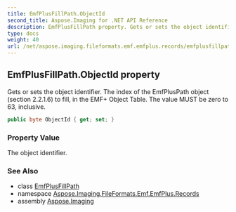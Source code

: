 ```yaml
---
title: EmfPlusFillPath.ObjectId
second_title: Aspose.Imaging for .NET API Reference
description: EmfPlusFillPath property. Gets or sets the object identifier. The index of the EmfPlusPath object section 2.2.1.6 to fill in the EMF Object Table. The value MUST be zero to 63 inclusive
type: docs
weight: 40
url: /net/aspose.imaging.fileformats.emf.emfplus.records/emfplusfillpath/objectid/
---
```

## EmfPlusFillPath.ObjectId property

Gets or sets the object identifier. The index of the EmfPlusPath object (section 2.2.1.6) to fill, in the EMF+ Object Table. The value MUST be zero to 63, inclusive.

```csharp
public byte ObjectId { get; set; }
```

### Property Value

The object identifier.

### See Also

* class [EmfPlusFillPath](../)
* namespace [Aspose.Imaging.FileFormats.Emf.EmfPlus.Records](../../emfplusfillpath/)
* assembly [Aspose.Imaging](../../../)


